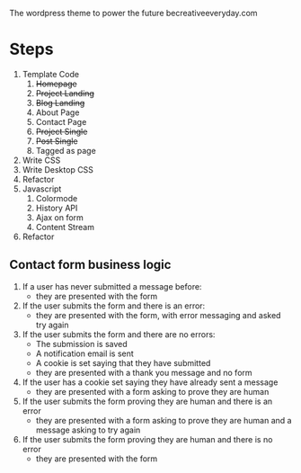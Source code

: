 The wordpress theme to power the future becreativeeveryday.com

# Steps
1. Template Code  
    1. ~~Homepage~~
    2. ~~Project Landing~~
    3. ~~Blog Landing~~
    4. About Page
    5. Contact Page
    6. ~~Project Single~~
    7. ~~Post Single~~
    8. Tagged as page
2. Write CSS
2. Write Desktop CSS
3. Refactor
4. Javascript
    1. Colormode
    2. History API
    3. Ajax on form
    4. Content Stream
5. Refactor

## Contact form business logic
1. If a user has never submitted a message before: 
    * they are presented with the form
2. If the user submits the form and there is an error: 
    * they are presented with the form, with error messaging and asked try again
3. If the user submits the form and there are no errors:
    * The submission is saved
    * A notification email is sent
    * A cookie is set saying that they have submitted
    * they are presented with a thank you message and no form
4. If the user has a cookie set saying they have already sent a message
    * they are presented with a form asking to prove they are human
5. If the user submits the form proving they are human and there is an error
    * they are presented with a form asking to prove they are human and a message asking to try again
6. If the user submits the form proving they are human and there is no error
    * they are presented with the form

